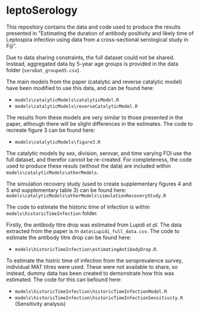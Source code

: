 # leptoSerology

This repository contains the data and code used to produce the results presented in "Estimating the duration of antibody positivity and likely time of Leptospira infection using data from a cross-sectional serological study in Fiji".

Due to data sharing constraints, the full dataset could not be shared. Instead, aggregated data by 5-year age groups is provided in the data folder (`seroDat_grouped5.csv`). 

The main models from the paper (catalytic and reverse catalytic model) have been modified to use this data, and can be found here:
* `models\catalyticModels\catalyticModel.R` 
* `models\catalyticModels\reverseCatalyticModel.R` 

The results from these models are very similar to those presented in the paper, although there will be slight differences in the estimates. The code to recreate figure 3 can be found here:
* `models\catalyticModels\figure3.R`

The catalytic models by sex, division, serovar, and time varying FOI use the full dataset, and therefor cannot be re-created. For completeness, the code used to produce these resuls (without the data) are included within `models\catalyticModels\otherModels`.

The simulation recovery study (used to create supplementary figures 4 and 5 and supplementary table 3) can be found here:
`models\catalyticModels\otherModels\simulationRecoveryStudy.R`

The code to estimate the historic time of infection is within `models\historicTimeInfection` folder. 

Firstly, the antibody titre drop was estimated from Lupidi _et al_. The data extracted from the paper is in `data\Lupidi_full_data.csv`. The code to estimate the antibody titre drop can be found here:
* `models\historicTimeInfection\estimatingAntibodyDrop.R`.

To estimate the histric time of infection from the seroprevalence survey, individual MAT titres were used. These were not available to share, so instead, dummy data has been created to demonstrate how this was estimated. The code for this can befound here:
* `models\historicTimeInfection\historicTimeInfectionModel.R`
* `models\historicTimeInfection\historicTimeInfectionSensitivity.R` (Sensitivity analysis)
